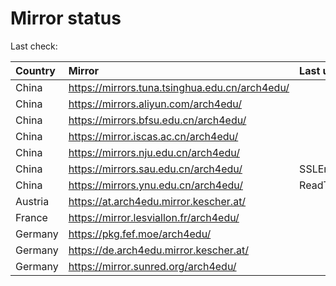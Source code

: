 <script src="./time.js"></script>
# Mirror status
Last check: <script type="text/javascript">localize(1687101419.5311284);</script>

|Country|Mirror|Last update|
|:------|:-----|:----------|
|China|https://mirrors.tuna.tsinghua.edu.cn/arch4edu/|<script type="text/javascript">localize(1687069764);</script>|
|China|https://mirrors.aliyun.com/arch4edu/|<script type="text/javascript">localize(1686983532);</script>|
|China|https://mirrors.bfsu.edu.cn/arch4edu/|<script type="text/javascript">localize(1687069764);</script>|
|China|https://mirror.iscas.ac.cn/arch4edu/|<script type="text/javascript">localize(1687069764);</script>|
|China|https://mirrors.nju.edu.cn/arch4edu/|<script type="text/javascript">localize(1687026465);</script>|
|China|https://mirrors.sau.edu.cn/arch4edu/|SSLError|
|China|https://mirrors.ynu.edu.cn/arch4edu/|ReadTimeout|
|Austria|https://at.arch4edu.mirror.kescher.at/|<script type="text/javascript">localize(1687069764);</script>|
|France|https://mirror.lesviallon.fr/arch4edu/|<script type="text/javascript">localize(1687069764);</script>|
|Germany|https://pkg.fef.moe/arch4edu/|<script type="text/javascript">localize(1687069764);</script>|
|Germany|https://de.arch4edu.mirror.kescher.at/|<script type="text/javascript">localize(1687069764);</script>|
|Germany|https://mirror.sunred.org/arch4edu/|<script type="text/javascript">localize(1687069764);</script>|

<script src="./tablefilter/tablefilter.js"></script>
<script src="./table.js"></script>